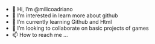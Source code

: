 - 👋 Hi, I’m @milicoadriano
- 👀 I’m interested in learn more about github
- 🌱 I’m currently learning Github and Html
- 💞️ I’m looking to collaborate on basic projects of games
- 📫 How to reach me ...

<!---
milicoadriano/milicoadriano is a ✨ special ✨ repository because its `README.md` (this file) appears on your GitHub profile.
You can click the Preview link to take a look at your changes.
--->
